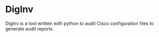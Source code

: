 # DigInv
DigInv is a tool written with python to audit Cisco configuration files to generate audit reports.
